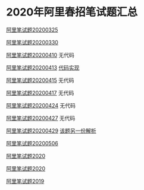 # 2020年阿里春招笔试题汇总

[阿里笔试题20200325](https://blog.csdn.net/m0_38065572/article/details/105101287)

[阿里笔试题20200330](https://mp.weixin.qq.com/s/1dEqTT-VeDh7XKZSN45r7g)

[阿里笔试题20200410](https://zhuanlan.zhihu.com/p/130846193) 无代码

[阿里笔试题20200413](https://zhuanlan.zhihu.com/p/129874852) [代码实现](https://blog.csdn.net/u014090659/article/details/106096800/)

[阿里笔试题20200415](https://zhuanlan.zhihu.com/p/130939470) 无代码

[阿里笔试题20200417](https://zhuanlan.zhihu.com/p/132432208) 无代码

[阿里笔试题20200424](https://zhuanlan.zhihu.com/p/136158640) 无代码

[阿里笔试题20200427](https://zhuanlan.zhihu.com/p/137795069) 无代码

[阿里笔试题20200429](https://blog.csdn.net/qq_36078715/article/details/105862925)
[该题另一份解析](https://zhuanlan.zhihu.com/p/137294096)

[阿里笔试题20200506](https://blog.csdn.net/chicken3wings/article/details/105962415)

[阿里笔试题2020](https://zhuanlan.zhihu.com/p/111333034)

[阿里笔试题2020](https://zhuanlan.zhihu.com/p/111333034)

[阿里笔试题2019](https://blog.csdn.net/X18856323059/article/details/101445741)

